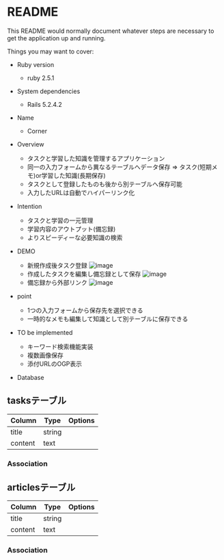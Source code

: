 # README

This README would normally document whatever steps are necessary to get the
application up and running.

Things you may want to cover:

* Ruby version
  - ruby 2.5.1

* System dependencies
  - Rails 5.2.4.2

* Name
  - Corner

* Overview
  - タスクと学習した知識を管理するアプリケーション
  - 同一の入力フォームから異なるテーブルへデータ保存 => タスク(短期メモ)or学習した知識(長期保存)
  - タスクとして登録したものも後から別テーブルへ保存可能
  - 入力したURLは自動でハイパーリンク化

* Intention
  - タスクと学習の一元管理
  - 学習内容のアウトプット(備忘録)
  - よりスピーディーな必要知識の検索
* DEMO
  - 新規作成後タスク登録
  ![image](https://user-images.githubusercontent.com/60601764/77876464-03a09700-728e-11ea-88b9-977c40d78de6.png)
  - 作成したタスクを編集し備忘録として保存
  ![image](https://user-images.githubusercontent.com/60601764/77876490-12874980-728e-11ea-9bc1-88fda3664b7c.png)
  - 備忘録から外部リンク
  ![image](https://user-images.githubusercontent.com/60601764/77876505-1f0ba200-728e-11ea-8b3a-fac80dd0618f.png)

* point
  - 1つの入力フォームから保存先を選択できる
  - 一時的なメモも編集して知識として別テーブルに保存できる

* TO be implemented
  - キーワード検索機能実装
  - 複数画像保存
  - 添付URLのOGP表示

* Database

## tasksテーブル

|Column|Type|Options|
|------|----|-------|
|title|string|
|content|text|

### Association

## articlesテーブル

|Column|Type|Options|
|------|----|-------|
|title|string|
|content|text|

### Association